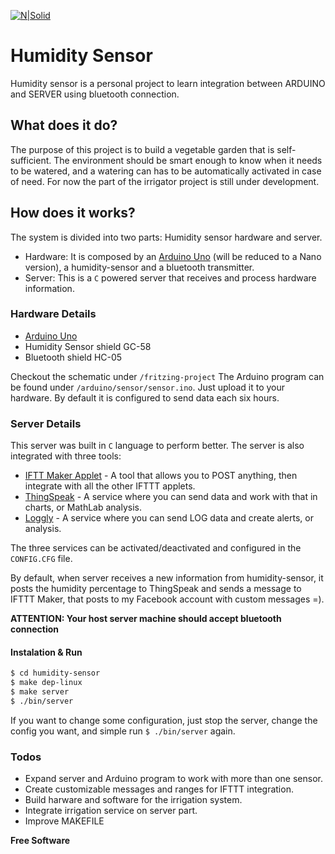 
[![N|Solid](http://jualarduinomurah.com/wp-content/uploads/2017/01/arduino_logo.png)](https://nodesource.com/products/nsolid)
# Humidity Sensor

Humidity sensor is a personal project to learn integration between ARDUINO and SERVER using bluetooth connection.

## What does it do?

The purpose of this project is to build a vegetable garden that is self-sufficient. The environment should be smart enough to know when it needs to be watered, and a watering can has to be automatically activated in case of need. For now the part of the irrigator project is still under development.

## How does it works?
The system is divided into two parts: Humidity sensor hardware and server.
- Hardware: It is composed by an [Arduino Uno] (will be reduced to a Nano version), a humidity-sensor and a bluetooth transmitter.
- Server: This is a `C` powered server that receives and process hardware information.

### Hardware Details
- [Arduino Uno]
- Humidity Sensor shield GC-58
- Bluetooth shield HC-05

Checkout the schematic under `/fritzing-project`
The Arduino program can be found under `/arduino/sensor/sensor.ino`. Just upload it to your hardware. By default it is configured to send data each six hours.

### Server Details
This server was built in `C` language to perform better. The server is also integrated with three tools:
* [IFTT Maker Applet] - A tool that allows you to POST anything, then integrate with all the other IFTTT applets.
* [ThingSpeak] - A service where you can send data and work with that in charts, or MathLab analysis.
* [Loggly] - A service where you can send LOG data and create alerts, or analysis.

The three services can be activated/deactivated and configured in the `CONFIG.CFG` file.

By default, when server receives a new information from humidity-sensor, it posts the humidity percentage to ThingSpeak and sends a message to IFTTT Maker, that posts to my Facebook account with custom messages =).

**ATTENTION: Your host server machine should accept bluetooth connection**

#### Instalation & Run
```sh
$ cd humidity-sensor
$ make dep-linux
$ make server
$ ./bin/server
```
If you want to change some configuration, just stop the server, change the config you want, and simple run `$ ./bin/server` again.

### Todos

 - Expand server and Arduino program to work with more than one sensor.
 - Create customizable messages and ranges for IFTTT integration.
 - Build harware and software for the irrigation system.
 - Integrate irrigation service on server part.
 - Improve MAKEFILE


**Free Software**

   [Arduino UNO]: <https://www.arduino.cc/en/Main/ArduinoBoardUno>
   [IFTT Maker Applet]: <https://ifttt.com/maker_webhooks>
   [ThingSpeak]: <http://thingspeak.com/>
   [Loggly]: <http://loggly.com/>
